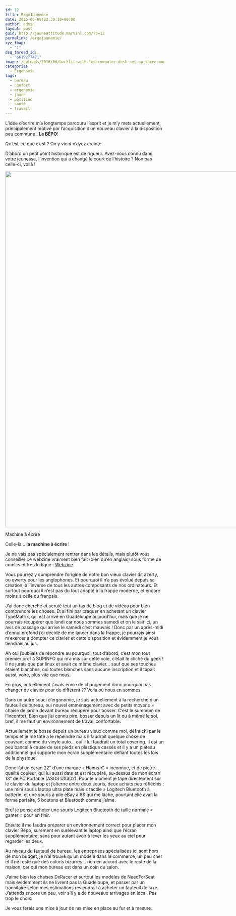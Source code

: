 ```yaml
---
id: 12
title: ErgoJaunemie
date: 2016-06-09T22:30:18+00:00
author: admin
layout: post
guid: http://jauneattitude.marvinl.com/?p=12
permalink: /ergojaunemie/
xyz_fbap:
  - "1"
dsq_thread_id:
  - "6619277471"
image: /uploads/2016/06/backlit-with-led-computer-desk-set-up-three-monitors.jpg
categories:
  - Ergonomie
tags:
  - bureau
  - confort
  - ergonomie
  - jaune
  - position
  - santé
  - travail
---
```

L’idée d’écrire m’a longtemps parcouru l’esprit et je m’y mets actuellement, principalement motivé par l’acquisition d’un nouveau clavier à la disposition peu commune : **Le BÉPO**!
  
Qu’est-ce que c’est ? On y vient n’ayez crainte.
  
D’abord un petit point historique est de rigueur. Avez-vous connu dans votre jeunesse, l’invention qui a changé le court de l’histoire ? Non pas celle-ci, voilà !

<div id="attachment_22" style="width: 1510px" class="wp-caption aligncenter">
  <img class="img--responsive wp-image-22 size-full" src="http://jauneattitude.fr/uploads/2016/06/typemachine-yellow.jpg" width="1500" height="1125" srcset="http://jauneattitude.fr/uploads/2016/06/typemachine-yellow.jpg 1500w, http://jauneattitude.fr/uploads/2016/06/typemachine-yellow-300x225.jpg 300w, http://jauneattitude.fr/uploads/2016/06/typemachine-yellow-768x576.jpg 768w, http://jauneattitude.fr/uploads/2016/06/typemachine-yellow-1024x768.jpg 1024w, http://jauneattitude.fr/uploads/2016/06/typemachine-yellow-400x300.jpg 400w" sizes="(max-width: 1500px) 100vw, 1500px" />
  
  <p class="wp-caption-text">
    Machine à écrire
  </p>
</div>

Celle-là… **la machine à écrire** !

Je ne vais pas spécialement rentrer dans les détails, mais plutôt vous conseiller ce webzine vraiment bien fait (bien qu&rsquo;en anglais) sous forme de comics et très ludique : <a href="http://issuu.com/longstreth/docs/thedvorakzine/1?e=0" target="_blank">Webzine</a>.
  
Vous pourrez y comprendre l’origine de notre bon vieux clavier dit azerty, ou qwerty pour les anglophones. Et pourquoi il n’a pas évolué depuis sa création, à l’inverse de tous les autres composants de nos ordinateurs. Et surtout pourquoi il n’est pas du tout adapté à la frappe moderne, et encore moins à celle du français.

J’ai donc cherché et scruté tout un tas de blog et de vidéos pour bien comprendre les choses. Et ai fini par craquer en achetant un clavier TypeMatrix, qui est arrivé en Guadeloupe aujourd’hui, mais que je ne pourrais récupérer que lundi car nous sommes samedi et on le sait ici, un avis de passage qui arrive le samedi c’est mauvais ! Donc par un après-midi d’ennui profond j’ai décidé de me lancer dans la frappe, je pourrais ainsi m’exercer à dompter ce clavier et cette disposition et évidemment je vous tiendrais au jus.

<p style="text-align: left;">
  Ah oui j&rsquo;oubliais de répondre au pourquoi, tout d&rsquo;abord, c&rsquo;est mon tout premier prof à SUPINFO qui m&rsquo;a mis sur cette voie, c&rsquo;était le cliché du geek ! Il ne jurais que par linux et avait ce même clavier… sauf que ses touches étaient blanches, oui toutes blanches sans aucune inscription et il tapait aussi, voire, plus vite que nous.
</p>

En gros, actuellement j&rsquo;avais envie de changement donc pourquoi pas changer de clavier pour du différent ?? Voila où nous en sommes.

Dans un autre souci d’ergonomie, je suis actuellement à la recherche d’un fauteuil de bureau, oui nouvel emménagement avec de petits moyens = chaise de jardin devant bureau récupéré pour bosser. C’est le summum de l’inconfort. Bien que j’ai connu pire, bosser depuis un lit ou à même le sol, bref, il me faut un environnement de travail confortable.
  
Actuellement je bosse depuis un bureau vieux comme moi, défraichi par le temps et je me tâte a le repeindre mais il faudrait quelque chose de couvrant comme du vinyle auto… oui il lui faudrait un total covering. Il est un peu bancal à cause de ses pieds en plastique cassés et il y a un plateau additionnel qui supporte mon écran supplémentaire défiant toutes les lois de la physique.
  
Donc j’ai un écran 22“ d’une marque « Hanns-G » inconnue, et de piètre qualité couleur, qui lui aussi date et est récupéré, au-dessus de mon écran 13“ de PC Portable (ASUS UX302). Pour le moment je tape directement sur le clavier du laptop et j’alterne entre deux souris, deux achats peu réfléchis : une mini souris laptop ultra plate mais « tactile » Logitech Bluetooth à batterie, et une souris à pile eBay à 8$ qui me lâche, pourtant elle avait la forme parfaite, 5 boutons et Bluetooth comme j’aime.
  
Bref je pense acheter une souris Logitech Bluetooth de taille normale « gamer » pour en finir.
  
Ensuite il me faudra préparer un environnement correct pour placer mon clavier Bépo, surement en surélevant le laptop ainsi que l’écran supplémentaire, sans pour autant avoir à lever les yeux au ciel pour regarder les deux.
  
Au niveau du fauteuil de bureau, les entreprises spécialisées ici sont hors de mon budget, je n’ai trouvé qu’un modèle dans le commerce, un peu cher et il ne reste que des coloris bizarres… rien en accord avec le reste de la maison, car oui mon bureau est dans un coin du salon.
  
J’aime bien les chaises DxRacer et surtout les modèles de NeedForSeat mais évidemment ils ne livrent pas la Guadeloupe, et passer par un transitaire selon mes estimations reviendrait à acheter un fauteuil de luxe. J’attends encore un peu, voir s’il y a de nouveaux arrivages en local. Pas trop le choix.
  
Je vous ferais une mise à jour de ma mise en place au fur et à mesure.